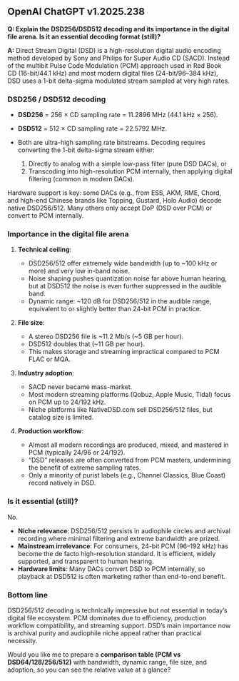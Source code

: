## OpenAI ChatGPT v1.2025.238 

**Q: Explain the DSD256/DSD512 decoding and its importance in the digital file arena. Is it an essential decoding format (still)?**

**A:** Direct Stream Digital (DSD) is a high-resolution digital audio encoding method developed by Sony and Philips for Super Audio CD (SACD). Instead of the multibit Pulse Code Modulation (PCM) approach used in Red Book CD (16-bit/44.1 kHz) and most modern digital files (24-bit/96–384 kHz), DSD uses a 1-bit delta-sigma modulated stream sampled at very high rates.

### DSD256 / DSD512 decoding

* **DSD256** = 256 × CD sampling rate = 11.2896 MHz (44.1 kHz × 256).
* **DSD512** = 512 × CD sampling rate = 22.5792 MHz.
* Both are ultra-high sampling rate bitstreams. Decoding requires converting the 1-bit delta-sigma stream either:

  1. Directly to analog with a simple low-pass filter (pure DSD DACs), or
  2. Transcoding into high-resolution PCM internally, then applying digital filtering (common in modern DACs).

Hardware support is key: some DACs (e.g., from ESS, AKM, RME, Chord, and high-end Chinese brands like Topping, Gustard, Holo Audio) decode native DSD256/512. Many others only accept DoP (DSD over PCM) or convert to PCM internally.

### Importance in the digital file arena

1. **Technical ceiling**:

   * DSD256/512 offer extremely wide bandwidth (up to \~100 kHz or more) and very low in-band noise.
   * Noise shaping pushes quantization noise far above human hearing, but at DSD512 the noise is even further suppressed in the audible band.
   * Dynamic range: \~120 dB for DSD256/512 in the audible range, equivalent to or slightly better than 24-bit PCM in practice.

2. **File size**:

   * A stereo DSD256 file is \~11.2 Mb/s (\~5 GB per hour).
   * DSD512 doubles that (\~11 GB per hour).
   * This makes storage and streaming impractical compared to PCM FLAC or MQA.

3. **Industry adoption**:

   * SACD never became mass-market.
   * Most modern streaming platforms (Qobuz, Apple Music, Tidal) focus on PCM up to 24/192 kHz.
   * Niche platforms like NativeDSD.com sell DSD256/512 files, but catalog size is limited.

4. **Production workflow**:

   * Almost all modern recordings are produced, mixed, and mastered in PCM (typically 24/96 or 24/192).
   * “DSD” releases are often converted from PCM masters, undermining the benefit of extreme sampling rates.
   * Only a minority of purist labels (e.g., Channel Classics, Blue Coast) record natively in DSD.

### Is it essential (still)?

No.

* **Niche relevance**: DSD256/512 persists in audiophile circles and archival recording where minimal filtering and extreme bandwidth are prized.
* **Mainstream irrelevance**: For consumers, 24-bit PCM (96–192 kHz) has become the de facto high-resolution standard. It is efficient, widely supported, and transparent to human hearing.
* **Hardware limits**: Many DACs convert DSD to PCM internally, so playback at DSD512 is often marketing rather than end-to-end benefit.

### Bottom line

DSD256/512 decoding is technically impressive but not essential in today’s digital file ecosystem. PCM dominates due to efficiency, production workflow compatibility, and streaming support. DSD’s main importance now is archival purity and audiophile niche appeal rather than practical necessity.

Would you like me to prepare a **comparison table (PCM vs DSD64/128/256/512)** with bandwidth, dynamic range, file size, and adoption, so you can see the relative value at a glance?
